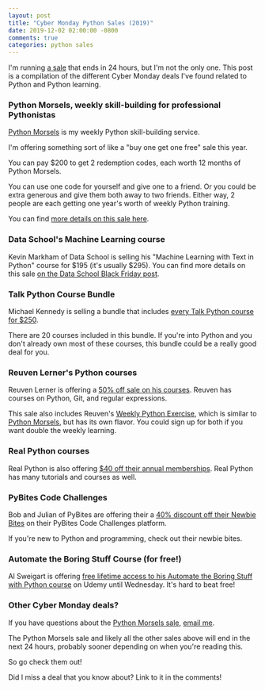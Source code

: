 ```yaml
---
layout: post
title: "Cyber Monday Python Sales (2019)"
date: 2019-12-02 02:00:00 -0800
comments: true
categories: python sales
---
```


I'm running [a sale][python morsels sale] that ends in 24 hours, but I'm not the only one.
This post is a compilation of the different Cyber Monday deals I've found related to Python and Python learning.


### Python Morsels, weekly skill-building for professional Pythonistas

[Python Morsels][] is my weekly Python skill-building service.

I'm offering something sort of like a "buy one get one free" sale this year.

You can pay $200 to get 2 redemption codes, each worth 12 months of Python Morsels.

You can use one code for yourself and give one to a friend.
Or you could be extra generous and give them both away to two friends.
Either way, 2 people are each getting one year's worth of weekly Python training.

You can find [more details on this sale here][python morsels sale].


### Data School's Machine Learning course

Kevin Markham of Data School is selling his "Machine Learning with Text in Python" course for $195 (it's usually $295).
You can find more details on this sale [on the Data School Black Friday post](https://www.dataschool.io/black-friday/).


### Talk Python Course Bundle

Michael Kennedy is selling a bundle that includes [every Talk Python course for $250](https://training.talkpython.fm/black-friday-2019).

There are 20 courses included in this bundle.
If you're into Python and you don't already own most of these courses, this bundle could be a really good deal for you.


### Reuven Lerner's Python courses

Reuven Lerner is offering a [50% off sale on his courses](https://lerner.co.il/2019/11/28/my-black-friday-sale-is-live-take-50-off-any-course-in-python-or-data-science/).
Reuven has courses on Python, Git, and regular expressions.

This sale also includes Reuven's [Weekly Python Exercise][], which is similar to [Python Morsels][], but has its own flavor.
You could sign up for both if you want double the weekly learning.


### Real Python courses

Real Python is also offering [$40 off their annual memberships](https://realpython.com/account/join/?c=blackfriday2019).
Real Python has many tutorials and courses as well.


### PyBites Code Challenges

Bob and Julian of PyBites are offering their a [40% discount off their Newbie Bites](https://gumroad.com/l/Xhxeo/teachingpython) on their PyBites Code Challenges platform.

If you're new to Python and programming, check out their newbie bites.


### Automate the Boring Stuff Course (for free!)

Al Sweigart is offering [free lifetime access to his Automate the Boring Stuff with Python course](https://www.udemy.com/course/automate/?couponCode=DEC2019FREE) on Udemy until Wednesday.
It's hard to beat free!


### Other Cyber Monday deals?

If you have questions about the [Python Morsels sale][], <a href='m&#97;&#105;l&#116;o&#58;he&#108;p&#64;&#112;%7&#57;th%6Fnmo&#114;s%6&#53;ls&#46;&#99;&#111;m'>email me</a>.

The Python Morsels sale and likely all the other sales above will end in the next 24 hours, probably sooner depending on when you're reading this.

So go check them out!

Did I miss a deal that you know about?
Link to it in the comments!


[python morsels]: https://www.pythonmorsels.com/
[python morsels sale]: https://treyhunner.com/2019/11/black-friday-sale-gift-python-morsels-to-a-friend/
[weekly python exercise]: https://store.lerner.co.il/wpe?coupon=BF2019
